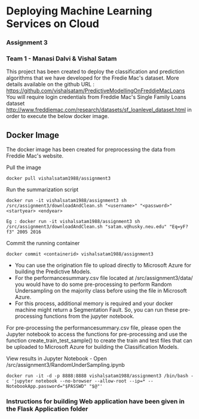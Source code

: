 # Deploying Machine Learning Services on Cloud
### Assignment 3
### Team 1 - Manasi Dalvi & Vishal Satam

This project has been created to deploy the classification and prediction algorithms that we have developed for the Fredie Mac's dataset. More details available on the github URL :  https://github.com/vishalsatam/PredictiveModellingOnFreddieMacLoans  You will require login credentials from Freddie Mac's Single Family Loans dataset http://www.freddiemac.com/research/datasets/sf_loanlevel_dataset.html in order to execute the below docker image.

## Docker Image

The docker image has been created for preprocessing the data from Freddie Mac's website.

Pull the image
```
docker pull vishalsatam1988/assignment3
```
Run the summarization script
```
docker run -it vishalsatam1988/assignment3 sh /src/assignment3/downloadAndClean.sh "<username>" "<password>" <startyear> <endyear>
```
```
Eg : docker run -it vishalsatam1988/assignment3 sh /src/assignment3/downloadAndClean.sh "satam.v@husky.neu.edu" "Eq=yF?f3" 2005 2016
```

Commit the running container
```
docker commit <containerid> vishalsatam1988/assignment3
```

* You can use the origination file to upload directly to Microsoft Azure for building the Predictive Models. 
* For the performancesummary.csv file located at /src/assignment3/data/ you would have to do some pre-processing to perform Random Undersampling on the majority class before using the file in Microsoft Azure.
* For this process, additional memory is required and your docker machine might return a Segmentation Fault. So, you can run these pre-processing functions from the jupyter notebook.

For pre-processing the performancesummary.csv file, please open the Jupyter notebook to access the functions for pre-processing and use the function create_train_test_sample() to create the train and test files that can be uploaded to Microsoft Azure for building the Classification Models.

View results in Jupyter Notebook - Open /src/assignment3/RandomUnderSampling.ipynb
```
docker run -it -d -p 8888:8888 vishalsatam1988/assignment3 /bin/bash -c 'jupyter notebook --no-browser --allow-root --ip=* --NotebookApp.password="$PASSWD" "$@"'
```

### Instructions for building Web application have been given in the Flask Application folder